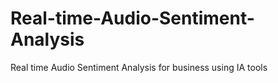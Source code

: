 # Real-time-Audio-Sentiment-Analysis
Real time Audio Sentiment Analysis for business using IA tools
